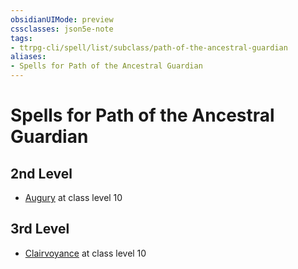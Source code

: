 ```yaml
---
obsidianUIMode: preview
cssclasses: json5e-note
tags:
- ttrpg-cli/spell/list/subclass/path-of-the-ancestral-guardian
aliases:
- Spells for Path of the Ancestral Guardian
---
```

# Spells for Path of the Ancestral Guardian

## 2nd Level

- [Augury](/3-Mechanics/CLI/Compendium/spells/augury.md "PHB") at class level 10

## 3rd Level

- [Clairvoyance](/3-Mechanics/CLI/Compendium/spells/clairvoyance.md "PHB") at class level 10